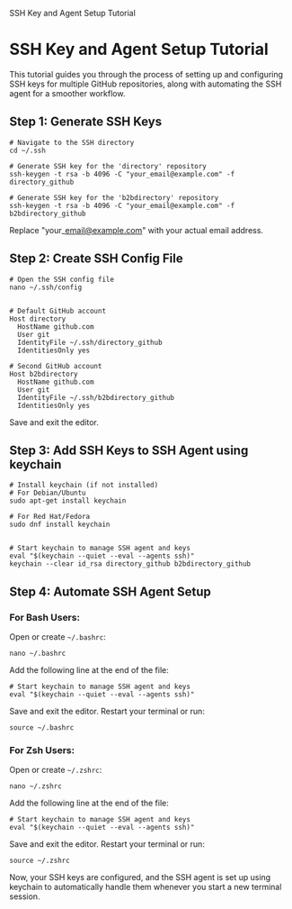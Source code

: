   SSH Key and Agent Setup Tutorial

SSH Key and Agent Setup Tutorial
================================

This tutorial guides you through the process of setting up and configuring SSH keys for multiple GitHub repositories, along with automating the SSH agent for a smoother workflow.

Step 1: Generate SSH Keys
-------------------------

    # Navigate to the SSH directory
    cd ~/.ssh
    
    # Generate SSH key for the 'directory' repository
    ssh-keygen -t rsa -b 4096 -C "your_email@example.com" -f directory_github
    
    # Generate SSH key for the 'b2bdirectory' repository
    ssh-keygen -t rsa -b 4096 -C "your_email@example.com" -f b2bdirectory_github
    

Replace "your\_email@example.com" with your actual email address.

Step 2: Create SSH Config File
------------------------------

    # Open the SSH config file
    nano ~/.ssh/config
    

    # Default GitHub account
    Host directory
      HostName github.com
      User git
      IdentityFile ~/.ssh/directory_github
      IdentitiesOnly yes
    
    # Second GitHub account
    Host b2bdirectory
      HostName github.com
      User git
      IdentityFile ~/.ssh/b2bdirectory_github
      IdentitiesOnly yes
    

Save and exit the editor.

Step 3: Add SSH Keys to SSH Agent using keychain
------------------------------------------------

    # Install keychain (if not installed)
    # For Debian/Ubuntu
    sudo apt-get install keychain
    
    # For Red Hat/Fedora
    sudo dnf install keychain
    

    # Start keychain to manage SSH agent and keys
    eval "$(keychain --quiet --eval --agents ssh)"
    keychain --clear id_rsa directory_github b2bdirectory_github
    

Step 4: Automate SSH Agent Setup
--------------------------------

### For Bash Users:

Open or create `~/.bashrc`:

    nano ~/.bashrc
    

Add the following line at the end of the file:

    # Start keychain to manage SSH agent and keys
    eval "$(keychain --quiet --eval --agents ssh)"
    

Save and exit the editor. Restart your terminal or run:

    source ~/.bashrc
    

### For Zsh Users:

Open or create `~/.zshrc`:

    nano ~/.zshrc
    

Add the following line at the end of the file:

    # Start keychain to manage SSH agent and keys
    eval "$(keychain --quiet --eval --agents ssh)"
    

Save and exit the editor. Restart your terminal or run:

    source ~/.zshrc
    

Now, your SSH keys are configured, and the SSH agent is set up using keychain to automatically handle them whenever you start a new terminal session.
